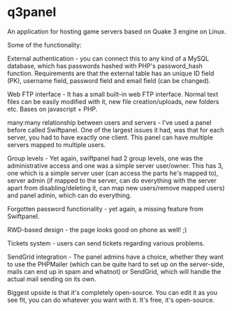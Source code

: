 # q3panel
An application for hosting game servers based on Quake 3 engine on Linux.

Some of the functionality:

External authentication - you can connect this to any kind of a MySQL database, which has passwords hashed with PHP's password_hash function. Requirements are that the external table has an unique ID field (PK), username field, password field and email field (can be changed).

Web FTP interface - It has a small built-in web FTP interface. Normal text files can be easily modified with it, new file creation/uploads, new folders etc. Bases on javascript + PHP.

many:many relationship between users and servers - I've used a panel before called Swiftpanel. One of the largest issues it had, was that for each server, you had to have exactly one client. This panel can have multiple servers mapped to multiple users.

Group levels - Yet again, swiftpanel had 2 group levels, one was the administrative access and one was a simple server user/owner. This has 3, one which is a simple server user (can access the parts he's mapped to), server admin (if mapped to the server, can do everything with the server apart from disabling/deleting it, can map new users/remove mapped users) and panel admin, which can do everything. 

Forgotten password functionality - yet again, a missing feature from Swiftpanel.

RWD-based design - the page looks good on phone as well! ;)

Tickets system - users can send tickets regarding various problems.

SendGrid integration - The panel admins have a choice, whether they want to use the PHPMailer (which can be quite hard to set up on the server-side, mails can end up in spam and whatnot) or SendGrid, which will handle the actual mail sending on its own.



Biggest upside is that it's completely open-source. You can edit it as you see fit, you can do whatever you want with it. It's free, it's open-source.
